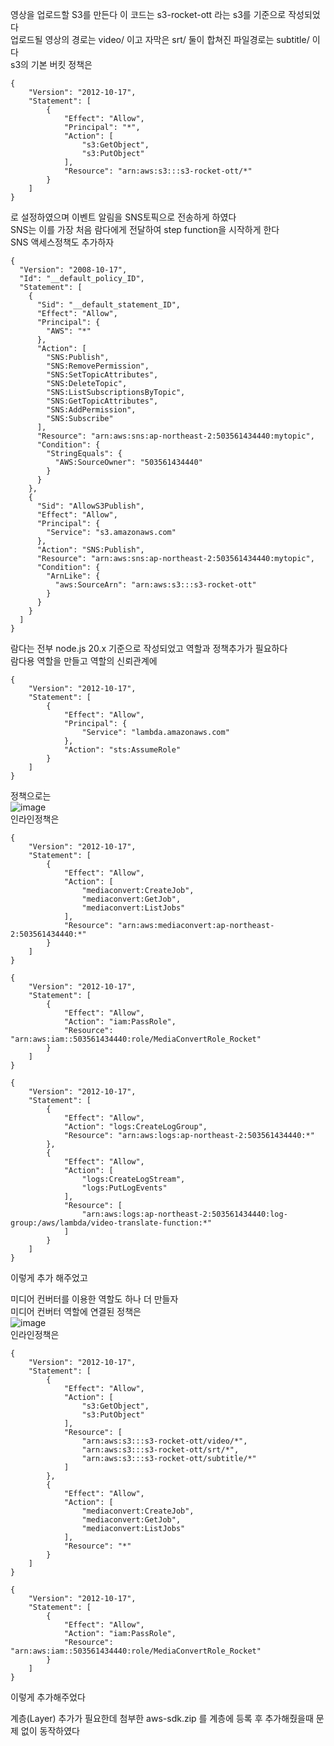 영상을 업로드할 S3를 만든다 이 코드는 s3-rocket-ott 라는 s3를 기준으로 작성되었다  
업로드될 영상의 경로는 video/ 이고 자막은 srt/ 둘이 합쳐진 파일경로는 subtitle/ 이다  
s3의 기본 버킷 정책은  
```
{
    "Version": "2012-10-17",
    "Statement": [
        {
            "Effect": "Allow",
            "Principal": "*",
            "Action": [
                "s3:GetObject",
                "s3:PutObject"
            ],
            "Resource": "arn:aws:s3:::s3-rocket-ott/*"
        }
    ]
}
```
로 설정하였으며 이벤트 알림을 SNS토픽으로 전송하게 하였다  
SNS는 이를 가장 처음 람다에게 전달하여 step function을 시작하게 한다  
SNS 액세스정책도 추가하자  
```
{
  "Version": "2008-10-17",
  "Id": "__default_policy_ID",
  "Statement": [
    {
      "Sid": "__default_statement_ID",
      "Effect": "Allow",
      "Principal": {
        "AWS": "*"
      },
      "Action": [
        "SNS:Publish",
        "SNS:RemovePermission",
        "SNS:SetTopicAttributes",
        "SNS:DeleteTopic",
        "SNS:ListSubscriptionsByTopic",
        "SNS:GetTopicAttributes",
        "SNS:AddPermission",
        "SNS:Subscribe"
      ],
      "Resource": "arn:aws:sns:ap-northeast-2:503561434440:mytopic",
      "Condition": {
        "StringEquals": {
          "AWS:SourceOwner": "503561434440"
        }
      }
    },
    {
      "Sid": "AllowS3Publish",
      "Effect": "Allow",
      "Principal": {
        "Service": "s3.amazonaws.com"
      },
      "Action": "SNS:Publish",
      "Resource": "arn:aws:sns:ap-northeast-2:503561434440:mytopic",
      "Condition": {
        "ArnLike": {
          "aws:SourceArn": "arn:aws:s3:::s3-rocket-ott"
        }
      }
    }
  ]
}
```

  
람다는 전부 node.js 20.x 기준으로 작성되었고 역할과 정책추가가 필요하다  
람다용 역할을 만들고 역할의 신뢰관계에

```
{  
    "Version": "2012-10-17",  
    "Statement": [  
        {  
            "Effect": "Allow",  
            "Principal": {  
                "Service": "lambda.amazonaws.com"  
            },  
            "Action": "sts:AssumeRole"  
        }  
    ]  
}
```  
정책으로는  
![image](https://github.com/user-attachments/assets/f64a1b70-12be-4ba1-8f3c-73259d69cf63)  
인라인정책은  
```
{
    "Version": "2012-10-17",
    "Statement": [
        {
            "Effect": "Allow",
            "Action": [
                "mediaconvert:CreateJob",
                "mediaconvert:GetJob",
                "mediaconvert:ListJobs"
            ],
            "Resource": "arn:aws:mediaconvert:ap-northeast-2:503561434440:*"
        }
    ]
}
```
```
{
    "Version": "2012-10-17",
    "Statement": [
        {
            "Effect": "Allow",
            "Action": "iam:PassRole",
            "Resource": "arn:aws:iam::503561434440:role/MediaConvertRole_Rocket"
        }
    ]
}
```
```
{
    "Version": "2012-10-17",
    "Statement": [
        {
            "Effect": "Allow",
            "Action": "logs:CreateLogGroup",
            "Resource": "arn:aws:logs:ap-northeast-2:503561434440:*"
        },
        {
            "Effect": "Allow",
            "Action": [
                "logs:CreateLogStream",
                "logs:PutLogEvents"
            ],
            "Resource": [
                "arn:aws:logs:ap-northeast-2:503561434440:log-group:/aws/lambda/video-translate-function:*"
            ]
        }
    ]
}
```
이렇게 추가 해주었고  
  
미디어 컨버터를 이용한 역할도 하나 더 만들자  
미디어 컨버터 역할에 연결된 정책은  
![image](https://github.com/user-attachments/assets/0e18fcf4-9235-4d99-bc88-772385f89914)  
인라인정책은  
```
{
    "Version": "2012-10-17",
    "Statement": [
        {
            "Effect": "Allow",
            "Action": [
                "s3:GetObject",
                "s3:PutObject"
            ],
            "Resource": [
                "arn:aws:s3:::s3-rocket-ott/video/*",
                "arn:aws:s3:::s3-rocket-ott/srt/*",
                "arn:aws:s3:::s3-rocket-ott/subtitle/*"
            ]
        },
        {
            "Effect": "Allow",
            "Action": [
                "mediaconvert:CreateJob",
                "mediaconvert:GetJob",
                "mediaconvert:ListJobs"
            ],
            "Resource": "*"
        }
    ]
}
```
```
{
    "Version": "2012-10-17",
    "Statement": [
        {
            "Effect": "Allow",
            "Action": "iam:PassRole",
            "Resource": "arn:aws:iam::503561434440:role/MediaConvertRole_Rocket"
        }
    ]
}
```
이렇게 추가해주었다  
  
계층(Layer) 추가가 필요한데 첨부한 aws-sdk.zip 를 계층에 등록 후 추가해줬을때 문제 없이 동작하였다  

